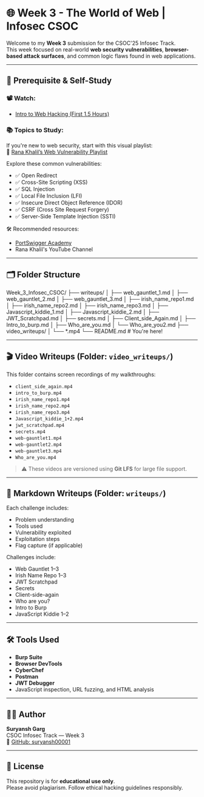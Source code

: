 # 🌐 Week 3 - The World of Web | Infosec CSOC

Welcome to my **Week 3** submission for the CSOC'25 Infosec Track.  
This week focused on real-world **web security vulnerabilities**, **browser-based attack surfaces**, and common logic flaws found in web applications.

---

## 🎥 Prerequisite & Self-Study

### 📽️ Watch:
- [Intro to Web Hacking (First 1.5 Hours)](https://youtu.be/jvgbyc7WP8M?si=XZ2Lfa29cIkxPk_x)

### 📚 Topics to Study:
If you're new to web security, start with this visual playlist:  
🔗 [Rana Khalil’s Web Vulnerability Playlist](https://youtube.com/playlist?list=PLI_rLWXMqpSl_TqX9bbisW-d7tDqcVvOJ)

Explore these common vulnerabilities:
- ✅ Open Redirect
- ✅ Cross-Site Scripting (XSS)
- ✅ SQL Injection
- ✅ Local File Inclusion (LFI)
- ✅ Insecure Direct Object Reference (IDOR)
- ✅ CSRF (Cross Site Request Forgery)
- ✅ Server-Side Template Injection (SSTI)

🛠 Recommended resources:
- [PortSwigger Academy](https://portswigger.net/web-security)
- Rana Khalil's YouTube Channel

---

## 🗂 Folder Structure

Week_3_Infosec_CSOC/
├── writeups/ 
│ ├── web_gauntlet_1.md
│ ├── web_gauntlet_2.md
│ ├── web_gauntlet_3.md
│ ├── irish_name_repo1.md
│ ├── irish_name_repo2.md
│ ├── irish_name_repo3.md
│ ├── Javascript_kiddie_1.md
│ ├── Javascript_kiddie_2.md
│ ├── JWT_Scratchpad.md
│ ├── secrets.md
│ ├── Client_side_Again.md
│ ├── Intro_to_burp.md
│ ├── Who_are_you.md
│ └── Who_are_you2.md
├── video_writeups/ 
│ └── *.mp4
└── README.md # You're here!



---

## 🎬 Video Writeups (Folder: `video_writeups/`)

This folder contains screen recordings of my walkthroughs:

- `client_side_again.mp4`
- `intro_to_burp.mp4`
- `irish_name_repo1.mp4`
- `irish_name_repo2.mp4`
- `irish_name_repo3.mp4`
- `Javascript_kiddie_1+2.mp4`
- `jwt_scratchpad.mp4`
- `secrets.mp4`
- `web-gauntlet1.mp4`
- `web-gauntlet2.mp4`
- `web-gauntlet3.mp4`
- `Who_are_you.mp4`

> ⚠️ These videos are versioned using **Git LFS** for large file support.

---

## 📝 Markdown Writeups (Folder: `writeups/`)

Each challenge includes:
- Problem understanding
- Tools used
- Vulnerability exploited
- Exploitation steps
- Flag capture (if applicable)

Challenges include:
- Web Gauntlet 1–3
- Irish Name Repo 1–3
- JWT Scratchpad
- Secrets
- Client-side-again
- Who are you?
- Intro to Burp
- JavaScript Kiddie 1–2

---

## 🛠 Tools Used

- **Burp Suite**
- **Browser DevTools**
- **CyberChef**
- **Postman**
- **JWT Debugger**
- JavaScript inspection, URL fuzzing, and HTML analysis

---

## 👨‍💻 Author

**Suryansh Garg**  
CSOC Infosec Track — Week 3  
🔗 [GitHub: suryansh00001](https://github.com/suryansh00001)

---

## 📜 License

This repository is for **educational use only**.  
Please avoid plagiarism. Follow ethical hacking guidelines responsibly.

